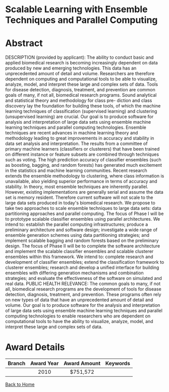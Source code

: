 
Scalable Learning with Ensemble Techniques and Parallel Computing
=================================================================

# Abstract


DESCRIPTION (provided by applicant): The ability to conduct basic and applied biomedical research is becoming increasingly dependent on data produced by new and emerging technologies. This data has an unprecedented amount of detail and volume. Researchers are therefore dependent on computing and computational tools to be able to visualize, analyze, model, and interpret these large and complex sets of data. Tools for disease detection, diagnosis, treatment, and prevention are common goals of many, if not all, biomedical research programs. Sound analytical and statistical theory and methodology for class pre- diction and class discovery lay the foundation for building these tools, of which the machine learning techniques of classification (supervised learning) and clustering (unsupervised learning) are crucial. Our goal is to produce software for analysis and interpretation of large data sets using ensemble machine learning techniques and parallel computing technologies. Ensemble techniques are recent advances in machine learning theory and methodology leading to great improvements in accuracy and stability in data set analysis and interpretation. The results from a committee of primary machine learners (classifiers or clusterers) that have been trained on different instance or feature subsets are combined through techniques such as voting. The high prediction accuracy of classifier ensembles (such as boosting, bagging, and random forests) has generated much excitement in the statistics and machine learning communities. Recent research extends the ensemble methodology to clustering, where class information is unavailable, also yielding superior performance in terms of accuracy and stability. In theory, most ensemble techniques are inherently parallel. However, existing implementations are generally serial and assume the data set is memory resident. Therefore current software will not scale to the large data sets produced in today's biomedical research. We propose to take two approaches to scale ensemble techniques to large data sets: data partitioning approaches and parallel computing. The focus of Phase I will be to prototype scalable classifier ensembles using parallel architectures. We intend to: establish the parallel computing infrastructures; produce a preliminary architecture and software design; investigate a wide range of ensemble generation schemes using data partitioning strategies; and implement scalable bagging and random forests based on the preliminary design. The focus of Phase II will be to complete the software architecture and implement the scalable classifier ensembles and scalable clusterer ensembles within this framework. We intend to: complete research and development of classifier ensembles; extend the classification framework to clusterer ensembles; research and develop a unified interface for building ensembles with differing generation mechanisms and combination strategies; and evaluate the effectiveness of the software on simulated and real data. PUBLIC HEALTH RELEVANCE: The common goals to many, if not all, biomedical research programs are the development of tools for disease detection, diagnosis, treatment, and prevention. These programs often rely on new types of data that have an unprecedented amount of detail and volume. Our goal is to produce software for the analysis and interpretation of large data sets using ensemble machine learning techniques and parallel computing technologies to enable researchers who are dependent on computational tools to have the ability to visualize, analyze, model, and interpret these large and complex sets of data.  

# Award Details

|Branch|Award Year|Award Amount|Keywords|
| :---: | :---: | :---: | :---: |
||2010|$751,572||
  
  


[Back to Home](https://github.com/chrischow/dod_sbir_awards/DJ/#1806)
